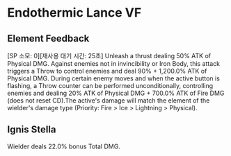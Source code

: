 # Endothermic Lance VF

## Element Feedback

[SP 소모: 0][재사용 대기 시간: 25초] Unleash a thrust dealing 50% ATK of Physical DMG. Against enemies not in invincibility or Iron Body, this attack triggers a Throw to control enemies and deal 90% + 1,200.0% ATK of Physical DMG. During certain enemy moves and when the active button is flashing, a Throw counter can be performed unconditionally, controlling enemies and dealing 20% ATK of Physical DMG + 700.0% ATK of Fire DMG (does not reset CD).The active's damage will match the element of the wielder's damage type (Priority: Fire > Ice > Lightning > Physical).

## Ignis Stella

Wielder deals 22.0% bonus Total DMG.
